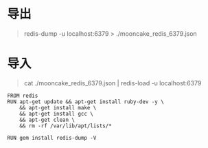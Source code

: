 # 导出
> redis-dump -u localhost:6379  > ./mooncake_redis_6379.json

# 导入
> cat ./mooncake_redis_6379.json | redis-load -u localhost:6379

```
FROM redis
RUN apt-get update && apt-get install ruby-dev -y \
    && apt-get install make \
    && apt-get install gcc \
    && apt-get clean \
    && rm -rf /var/lib/apt/lists/*

RUN gem install redis-dump -V
```
